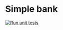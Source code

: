 # Simple bank

[![Run unit tests](https://github.com/davidyannick86/simple_bank_go/actions/workflows/test.yml/badge.svg)](https://github.com/davidyannick86/simple_bank_go/actions/workflows/test.yml)
